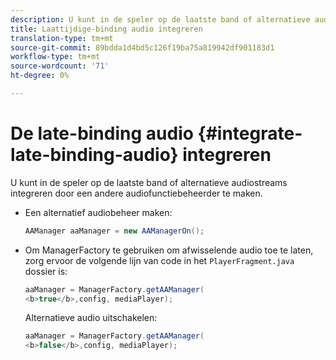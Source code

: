 ```yaml
---
description: U kunt in de speler op de laatste band of alternatieve audiostreams integreren door een andere audiofunctiebeheerder te maken.
title: Laattijdige-binding audio integreren
translation-type: tm+mt
source-git-commit: 89bdda1d4bd5c126f19ba75a819942df901183d1
workflow-type: tm+mt
source-wordcount: '71'
ht-degree: 0%

---
```



# De late-binding audio {#integrate-late-binding-audio} integreren

U kunt in de speler op de laatste band of alternatieve audiostreams integreren door een andere audiofunctiebeheerder te maken.

* Een alternatief audiobeheer maken:

   ```java
   AAManager aaManager = new AAManagerOn(); 
   ```

* Om ManagerFactory te gebruiken om afwisselende audio toe te laten, zorg ervoor de volgende lijn van code in het `PlayerFragment.java` dossier is:

   ```java
   aaManager = ManagerFactory.getAAManager( 
   <b>true</b>,config, mediaPlayer);
   ```

   Alternatieve audio uitschakelen:

   ```java
   aaManager = ManagerFactory.getAAManager( 
   <b>false</b>,config, mediaPlayer);
   ```

